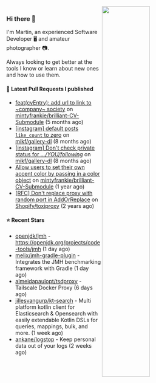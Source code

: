 <img align="right" src="https://github-profile-summary-cards.vercel.app/api/cards/profile-details?username=tinnet&theme=github" width="50%"/>
<h3 class="mt-n3">Hi there 👋</h3>

I'm Martin, an experienced Software Developer 🖥️ and amateur photographer 📷.

Always looking to get better at the tools I know or learn about new ones and how to use them.

#### 🔨 Latest Pull Requests I published

- [feat(cvEntry): add url to link to ~company~ society](https://github.com/mintyfrankie/brilliant-CV-Submodule/pull/27) on [mintyfrankie/brilliant-CV-Submodule](https://github.com/mintyfrankie/brilliant-CV-Submodule) (5 months ago)
- [[instagram] default posts `like_count` to zero](https://github.com/mikf/gallery-dl/pull/5323) on [mikf/gallery-dl](https://github.com/mikf/gallery-dl) (8 months ago)
- [[instagram] Don&#39;t check private status for *.../YOU/following*](https://github.com/mikf/gallery-dl/pull/5322) on [mikf/gallery-dl](https://github.com/mikf/gallery-dl) (8 months ago)
- [Allow users to set their own accent color by passing in a color object](https://github.com/mintyfrankie/brilliant-CV-Submodule/pull/10) on [mintyfrankie/brilliant-CV-Submodule](https://github.com/mintyfrankie/brilliant-CV-Submodule) (1 year ago)
- [[RFC] Don&#39;t replace proxy with random port in AddOrReplace](https://github.com/Shopify/toxiproxy/pull/356) on [Shopify/toxiproxy](https://github.com/Shopify/toxiproxy) (2 years ago)

#### ⭐ Recent Stars

- [openjdk/jmh](https://github.com/openjdk/jmh) - https://openjdk.org/projects/code-tools/jmh (1 day ago)
- [melix/jmh-gradle-plugin](https://github.com/melix/jmh-gradle-plugin) - Integrates the JMH benchmarking framework with Gradle (1 day ago)
- [almeidapaulopt/tsdproxy](https://github.com/almeidapaulopt/tsdproxy) - Tailscale Docker Proxy (6 days ago)
- [jillesvangurp/kt-search](https://github.com/jillesvangurp/kt-search) - Multi platform kotlin client for Elasticsearch &amp; Opensearch with easily extendable Kotlin DSLs for queries, mappings, bulk, and more. (1 week ago)
- [ankane/logstop](https://github.com/ankane/logstop) - Keep personal data out of your logs (2 weeks ago)
